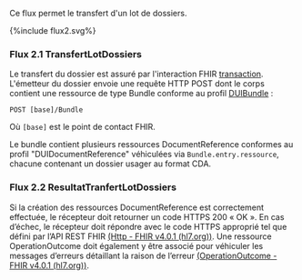 Ce flux permet le transfert d'un lot de dossiers.

<div>{%include flux2.svg%}</div>

### Flux 2.1 TransfertLotDossiers

Le transfert du dossier est assuré par l'interaction FHIR <a href="https://hl7.org/fhir/R4/http.html#transaction">transaction</a>. L'émetteur du dossier envoie une requête HTTP POST dont le corps contient une ressource de type Bundle conforme au profil <a href="">DUIBundle</a> : 

`POST [base]/Bundle`

Où `[base]` est le point de contact FHIR.

Le bundle contient plusieurs ressources DocumentReference conformes au profil "DUIDocumentReference" véhiculées via `Bundle.entry.ressource`, chacune contenant un dossier usager au format CDA.

### Flux 2.2 ResultatTranfertLotDossiers

Si la création des ressources DocumentReference est correctement effectuée, le récepteur doit retourner un code HTTPS 200 « OK ». 
En cas d’échec, le récepteur doit répondre avec le code HTTPS approprié tel que défini par l’API REST FHIR [(Http - FHIR v4.0.1 (hl7.org))](http://hl7.org/fhir/R4/http.html). Une ressource OperationOutcome doit également y être associé pour véhiculer les messages d’erreurs détaillant la raison de l’erreur [(OperationOutcome - FHIR v4.0.1 (hl7.org))](http://hl7.org/fhir/R4/operationoutcome.html).